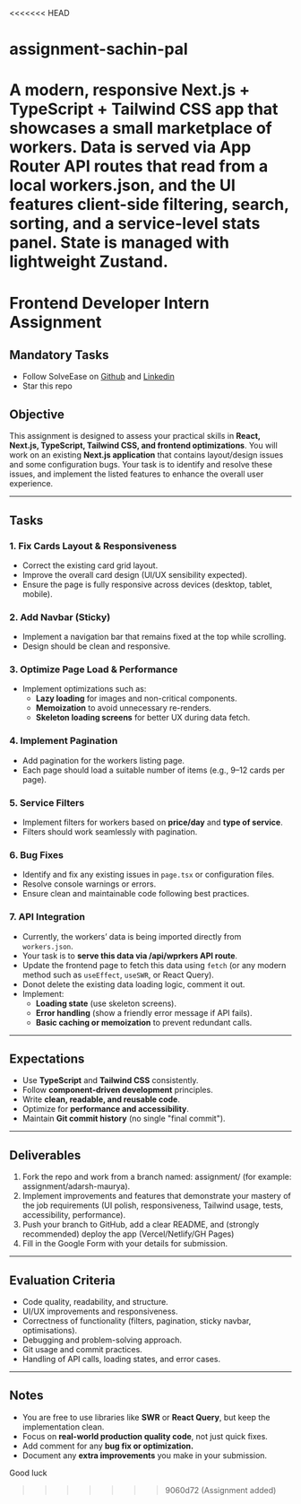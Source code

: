 <<<<<<< HEAD
# assignment-sachin-pal
A modern, responsive Next.js + TypeScript + Tailwind CSS app that showcases a small marketplace of workers. Data is served via App Router API routes that read from a local workers.json, and the UI features client-side filtering, search, sorting, and a service-level stats panel. State is managed with lightweight Zustand. 
=======
# Frontend Developer Intern Assignment  

## Mandatory Tasks
- Follow SolveEase on [Github](https://github.com/solve-ease) and [Linkedin](https://www.linkedin.com/company/solve-ease)
- Star this repo

## Objective  
This assignment is designed to assess your practical skills in **React, Next.js, TypeScript, Tailwind CSS, and frontend optimizations**. You will work on an existing **Next.js application** that contains layout/design issues and some configuration bugs. Your task is to identify and resolve these issues, and implement the listed features to enhance the overall user experience. 

---

## Tasks  

### 1. Fix Cards Layout & Responsiveness  
- Correct the existing card grid layout.  
- Improve the overall card design (UI/UX sensibility expected).  
- Ensure the page is fully responsive across devices (desktop, tablet, mobile).  

### 2. Add Navbar (Sticky)  
- Implement a navigation bar that remains fixed at the top while scrolling.  
- Design should be clean and responsive.  

### 3. Optimize Page Load & Performance  
- Implement optimizations such as:  
  - **Lazy loading** for images and non-critical components.  
  - **Memoization** to avoid unnecessary re-renders.  
  - **Skeleton loading screens** for better UX during data fetch.  

### 4. Implement Pagination  
- Add pagination for the workers listing page.  
- Each page should load a suitable number of items (e.g., 9–12 cards per page).  

### 5. Service Filters  
- Implement filters for workers based on **price/day** and **type of service**.  
- Filters should work seamlessly with pagination.  

### 6. Bug Fixes  
- Identify and fix any existing issues in `page.tsx` or configuration files.  
- Resolve console warnings or errors.  
- Ensure clean and maintainable code following best practices.  

### 7. API Integration  
- Currently, the workers’ data is being imported directly from `workers.json`.  
- Your task is to **serve this data via /api/wprkers API route**.  
- Update the frontend page to fetch this data using `fetch` (or any modern method such as `useEffect`, `useSWR`, or React Query).
- Donot delete the existing data loading logic, comment it out.  
- Implement:  
  - **Loading state** (use skeleton screens).  
  - **Error handling** (show a friendly error message if API fails).  
  - **Basic caching or memoization** to prevent redundant calls.  

---

## Expectations  
- Use **TypeScript** and **Tailwind CSS** consistently.  
- Follow **component-driven development** principles.  
- Write **clean, readable, and reusable code**.  
- Optimize for **performance and accessibility**.  
- Maintain **Git commit history** (no single "final commit").  

---

## Deliverables  
1. Fork the repo and work from a branch named: assignment/<your-full-name> (for example: assignment/adarsh-maurya).
2. Implement improvements and features that demonstrate your mastery of the job requirements (UI polish, responsiveness, Tailwind usage, tests, accessibility, performance).
3. Push your branch to GitHub, add a clear README, and (strongly recommended) deploy the app (Vercel/Netlify/GH Pages)
3. Fill in the Google Form with your details for submission.

---

## Evaluation Criteria  
- Code quality, readability, and structure.  
- UI/UX improvements and responsiveness.  
- Correctness of functionality (filters, pagination, sticky navbar, optimisations).  
- Debugging and problem-solving approach.  
- Git usage and commit practices.  
- Handling of API calls, loading states, and error cases.  

---

## Notes  
- You are free to use libraries like **SWR** or **React Query**, but keep the implementation clean.  
- Focus on **real-world production quality code**, not just quick fixes. 
- Add comment for any **bug fix or optimization.** 
- Document any **extra improvements** you make in your submission.

Good luck 
>>>>>>> 9060d72 (Assignment added)
